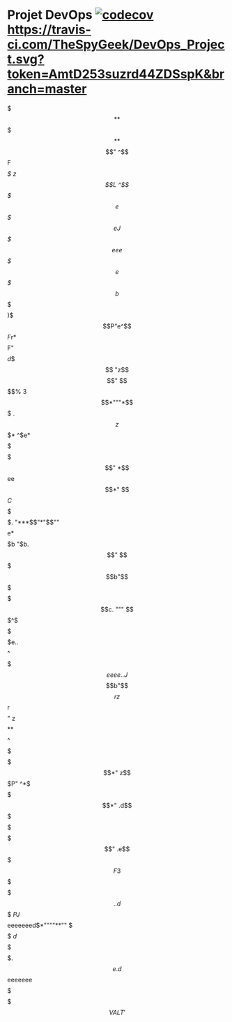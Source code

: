 # Projet DevOps [![codecov](https://codecov.io/gh/TheSpyGeek/DevOps_Project/branch/master/graph/badge.svg?token=gK8JynLGcl)](https://codecov.io/gh/TheSpyGeek/DevOps_Project) https://travis-ci.com/TheSpyGeek/DevOps_Project.svg?token=AmtD253suzrd44ZDSspK&branch=master 



$$$$$$$$$$$$$$$$$$$$$$$$$$$$$$$$$$$$$$$$$$$$$$$$$$$$$$$$$$$$$$$$$$$$$$$$$$$
$$$$$$$$$$$$$$$$$$$$$$$$**$$$$$$$$$**$$$$$$$$$$$$$$$$$$$$$$$$$$$$$$$$$$$$$$
$$$$$$$$$$$$$$$$$$$$$$"   ^$$$$$$F    *$$$$$$$$$$$$$$$$$$$$$$$$$$$$$$$$$$$$
$$$$$$$$$$$$$$$$$$$$$     z$$$$$$L    ^$$$$$$$$$$$$$$$$$$$$$$$$$$$$$$$$$$$$
$$$$$$$$$$$$$$$$$$$$$    e$$$$$$$$$e  J$$$$$$$$$$$$$$$$$$$$$$$$$$$$$$$$$$$$
$$$$$$$$$$$$$$$$$$$$$eee$$$$$$$$$$$$$e$$$$$$$$$$$$$$$$$$$$$$$$$$$$$$$$$$$$$
$$$$$$$$$$$$$$$$$$$$b$$$$$$$$$$$$$$$$$$*$$$$$$$$$$$$$$$$$$$$$$$$$$$$$$$$$$$
$$$$$$$$$$$$$$$$$$$)$$$$P"e^$$$F$r*$$$$F"$$$$$$$$$$$$$$$$$$$$$$$$$$$$$$$$$$
$$$$$$$$$$$$$$$$$$$d$$$$  "z$$$$"  $$$$%  $3$$$$$$$$$$$$$$$$$$$$$$$$$$$$$$$
$$$$$$$$$$$$$$$$*"""*$$$  .$$$$$$ z$$$*   ^$e*$$$$$$$$$$$$$$$$$$$$$$$$$$$$$
$$$$$$$$$$$$$$$"     *$$ee$$$$$$$$$$*"     $$$C$$$$$$$$$$$$$$$$$$$$$$$$$$$$
$$$$$$$$$$$$$$$.      "***$$"*"$$""        $$$$e*$$$$$$$$$$$$$$$$$$$$$$$$$$
$$$$$$$$$$$$$$$b          "$b.$$"          $$$$$b"$$$$$$$$$$$$$$$$$$$$$$$$$
$$$$$$$$$$$$$$$$$c.         """            $$$$$$$^$$$$$$$$$$$$$$$$$$$$$$$$
$$$$$$$$$$$$$$$$$$$e..                     $$$$$$$$^$$$$$$$$$$$$$$$$$$$$$$$
$$$$$$$$$$$$$$$$$$$$$$$$eeee..            J$$$$$$$$b"$$$$$$$$$$$$$$$$$$$$$$
$$$$$$$$$$$$$$$$$$$$$$$$$$$$$$r          z$$$$$$$$$$r$$$$$$$$$$$$$$$$$$$$$$
$$$$$$$$$$$$$$$$$$$$$$$$$$$$$$"         z$$$$$**$$$$$^$$$$$$$$$$$$$$$$$$$$$
$$$$$$$$$$$$$$$$$$$$$$$$$$$*"          z$$$P"   ^*$$$ $$$$$$$$$$$$$$$$$$$$$
$$$$$$$$$$$$$$$$$$$$$$$$*"           .d$$$$       $$$ $$$$$$$$$$$$$$$$$$$$$
$$$$$$$$$$$$$$$$$$$$$$$"           .e$$$$$F       3$$ $$$$$$$$$$$$$$$$$$$$$
$$$$$$$$$$$$$$$$$$$$$$$.         .d$$$$$$$         $PJ$$$$$$$$$$$$$$$$$$$$$
$$$$$$$$$$$$$$$$$$$$$$$$eeeeeeed$*""""**""         $\$$$$$$$$$$$$$$$$$$$$$$
$$$$$$$$$$$$$$$$$$$$$$$$$$$$$$$$$                  $d$$$$$$$$$$$$$$$$$$$$$$
$$$$$$$$$$$$$$$$$$$$$$$$$$$$$$$$$.                 $$$$$$$$$$$$$$$$$$$$$$$$
$$$$$$$$$$$$$$$$$$$$$$$$$$$$$$$$$$e.              d$$$$$$$$$$$$$$$$$$$$$$$$
$$$$$$$$$$$$$$$$$$$$$$$$$$$$$$$$$$$$$$$$$$eeeeeee$$$$$$$$$$$$$$$$$$$$$$$$$$
$$$$$$$$$$$$$$$$$$$$$$$$$$$$$$$$$$$$$$$$$$$$$$$$$$$$$$$$$$$$$$$$$$$$$$$$$$$
$$$$$$$$$$$$$$$$$$$$$$$$$$$$$$$$$$$$$$$$$$$$$$$$$$$$$$$$$$$$$$$$$$$$$$$$$$$
$$$$$$$$$$$$$$$$$$$$$$$$$$$$$$$$$$$$$$$$$$$$$$$$$$$$$$$$$$$$$$$$VALT'$$$$$$
